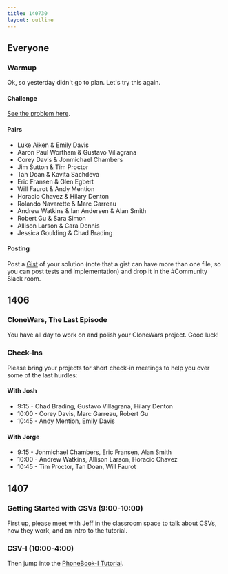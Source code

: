 ```yaml
---
title: 140730
layout: outline
---
```


## Everyone

### Warmup

Ok, so yesterday didn't go to plan. Let's try this again.

#### Challenge

[See the problem here](https://github.com/turingschool/thinking_in_algorithms/blob/master/challenges/sorted_merge.markdown).

#### Pairs

* Luke Aiken & Emily Davis
* Aaron Paul Wortham & Gustavo Villagrana
* Corey Davis & Jonmichael Chambers
* Jim Sutton & Tim Proctor
* Tan Doan & Kavita Sachdeva
* Eric Fransen & Glen Egbert
* Will Faurot & Andy Mention
* Horacio Chavez & Hilary Denton
* Rolando Navarette & Marc Garreau
* Andrew Watkins & Ian Andersen & Alan Smith
* Robert Gu & Sara Simon
* Allison Larson & Cara Dennis
* Jessica Goulding & Chad Brading

#### Posting

Post a [Gist](http://gist.github.com) of your solution (note that a gist can
have more than one file, so you can post tests and implementation) and drop it
in the #Community Slack room.

## 1406

### CloneWars, The Last Episode

You have all day to work on and polish your CloneWars project. Good luck!

### Check-Ins

Please bring your projects for short check-in meetings to help you over some
of the last hurdles:

#### With Josh

* 9:15 - Chad Brading, Gustavo Villagrana, Hilary Denton
* 10:00 - Corey Davis, Marc Garreau, Robert Gu
* 10:45 - Andy Mention, Emily Davis

#### With Jorge

* 9:15 - Jonmichael Chambers, Eric Fransen, Alan Smith
* 10:00 - Andrew Watkins, Allison Larson, Horacio Chavez
* 10:45 - Tim Proctor, Tan Doan, Will Faurot

## 1407

### Getting Started with CSVs (9:00-10:00)

First up, please meet with Jeff in the classroom space to talk about CSVs, how
they work, and an intro to the tutorial.

### CSV-I (10:00-4:00)

Then jump into the [PhoneBook-I Tutorial](http://tutorials.jumpstartlab.com/academy/workshops/phonebook-csv-tdd/phone_book_i.html).
